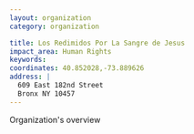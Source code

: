 ```yaml
---
layout: organization
category: organization

title: Los Redimidos Por La Sangre de Jesus
impact_area: Human Rights
keywords: 
coordinates: 40.852028,-73.889626
address: |
  609 East 182nd Street
  Bronx NY 10457
---
```

Organization's overview

